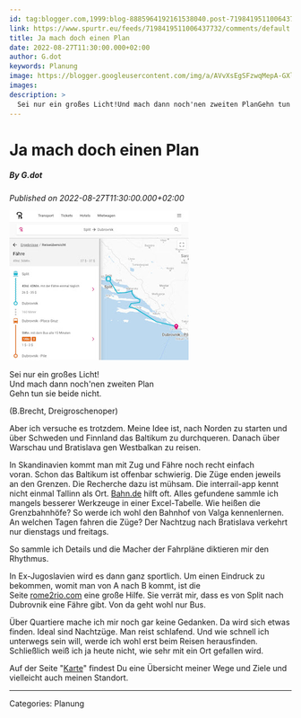 ```yaml
---
id: tag:blogger.com,1999:blog-8885964192161538040.post-7198419511006437732
link: https://www.spurtr.eu/feeds/7198419511006437732/comments/default
title: Ja mach doch einen Plan
date: 2022-08-27T11:30:00.000+02:00
author: G.dot
keywords: Planung
image: https://blogger.googleusercontent.com/img/a/AVvXsEgSFzwqMepA-GXlpdTh1ooyX3upd3X5x2lNHq5xCnd96VC_66W4rDzD02F5C097EimD3WN40Or2BKRLRzqhFNG226f15sq7DNB-DUSTLLRFT4Iu2qN9aTeg--Dg-RUUDtUC2JsBLHsR4UJWrc5wNqEvtW7cv5EeoFIHkx06umEpJe1LfawJWXsGxoxR=s72-c
images: 
description: >
  Sei nur ein großes Licht!Und mach dann noch'nen zweiten PlanGehn tun sie beide nicht.(B.Brecht, Dreigroschenoper)Aber ich versuche es trotzdem. Meine Idee ist, nach Norden zu starten und über Schweden und Finnland das Baltikum zu durchqueren. Danach über Warschau und Bratislava gen Westbalkan zu reisen.In Skandinavien kommt man mit Zug und
---
```

# Ja mach doch einen Plan
##### By G.dot
_Published on 2022-08-27T11:30:00.000+02:00_

[![](pics/2684438121.jpg)](https://blogger.googleusercontent.com/img/a/AVvXsEgSFzwqMepA-GXlpdTh1ooyX3upd3X5x2lNHq5xCnd96VC_66W4rDzD02F5C097EimD3WN40Or2BKRLRzqhFNG226f15sq7DNB-DUSTLLRFT4Iu2qN9aTeg--Dg-RUUDtUC2JsBLHsR4UJWrc5wNqEvtW7cv5EeoFIHkx06umEpJe1LfawJWXsGxoxR)

Sei nur ein großes Licht!  
Und mach dann noch'nen zweiten Plan  
Gehn tun sie beide nicht.

(B.Brecht, Dreigroschenoper)

  

Aber ich versuche es trotzdem. Meine Idee ist, nach Norden zu starten und über Schweden und Finnland das Baltikum zu durchqueren. Danach über Warschau und Bratislava gen Westbalkan zu reisen.

In Skandinavien kommt man mit Zug und Fähre noch recht einfach voran. Schon das Baltikum ist offenbar schwierig. Die Züge enden jeweils an den Grenzen. Die Recherche dazu ist mühsam. Die interrail-app kennt nicht einmal Tallinn als Ort. [Bahn.de](http://bahn.de/) hilft oft. Alles gefundene sammle ich mangels besserer Werkzeuge in einer Excel-Tabelle. Wie heißen die Grenzbahnhöfe? So werde ich wohl den Bahnhof von Valga kennenlernen. An welchen Tagen fahren die Züge? Der Nachtzug nach Bratislava verkehrt nur dienstags und freitags.

So sammle ich Details und die Macher der Fahrpläne diktieren mir den Rhythmus.

In Ex-Jugoslavien wird es dann ganz sportlich. Um einen Eindruck zu bekommen, womit man von A nach B kommt, ist die Seite [rome2rio.com](http://rome2rio.com/) eine große Hilfe. Sie verrät mir, dass es von Split nach Dubrovnik eine Fähre gibt. Von da geht wohl nur Bus.

Über Quartiere mache ich mir noch gar keine Gedanken. Da wird sich etwas finden. Ideal sind Nachtzüge. Man reist schlafend. Und wie schnell ich unterwegs sein will, werde ich wohl erst beim Reisen herausfinden. Schließlich weiß ich ja heute nicht, wie sehr mit ein Ort gefallen wird.

Auf der Seite "[Karte](https://www.spurtr.eu/p/karte.html)" findest Du eine Übersicht meiner Wege und Ziele und vielleicht auch meinen Standort.

---
Categories: Planung
